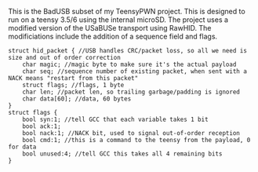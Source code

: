 This is the BadUSB subset of my TeensyPWN project. This is designed to run on a teensy 3.5/6 using the internal microSD. The project uses a modified version of the USaBUSe transport using RawHID.
The modificiations include the addition of a sequence field and flags.

```
struct hid_packet { //USB handles CRC/packet loss, so all we need is size and out of order correction
    char magic; //magic byte to make sure it's the actual payload
    char seq; //sequence number of existing packet, when sent with a NACK means "restart from this packet"
    struct flags; //flags, 1 byte
    char len; //packet len, so trailing garbage/padding is ignored
    char data[60]; //data, 60 bytes
}
struct flags {
    bool syn:1; //tell GCC that each variable takes 1 bit
    bool ack:1;
    bool nack:1; //NACK bit, used to signal out-of-order reception
    bool cmd:1; //this is a command to the teensy from the payload, 0 for data
    bool unused:4; //tell GCC this takes all 4 remaining bits
}
```
